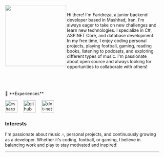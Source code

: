 <img align="left" height="200" src="https://raw.githubusercontent.com/Tarikul-Islam-Anik/Animated-Fluent-Emojis/master/Emojis/People%20with%20professions/Man%20Technologist%20Medium%20Skin%20Tone.png" />

### 

<p align="left">Hi there! I'm Faridreza, a junior backend developer based in Mashhad, Iran. I'm always eager to take on new challenges and learn new technologies. I specialize in C#, ASP.NET Core, and database development. In my free time, I enjoy coding personal projects, playing football, gaming, reading books, listening to podcasts, and exploring different types of music. I'm passionate about open source and always looking for opportunities to collaborate with others!</p>

###

<br clear="both">
<br clear="both">

<p align="left">👑 **Experiences**</p>

<div align="left">
  <img src="https://skillicons.dev/icons?i=cs" height="40" alt="csharp logo"  />
  <img width="12" />
  <img src="https://skillicons.dev/icons?i=github" height="40" alt="github logo"  />
  <img width="12" />
  <img src="https://skillicons.dev/icons?i=dotnet" height="40" alt="dot-net logo"  />
  <img width="12" />
</div>

### **Interests**
I'm passionate about music 🎶, personal projects, and continuously growing as a developer. Whether it's coding, football, or gaming, I believe in balancing work and play to stay motivated and inspired!

---